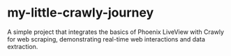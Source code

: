 # my-little-crawly-journey
A simple project that integrates the basics of Phoenix LiveView with Crawly for web scraping, demonstrating real-time web interactions and data extraction.

